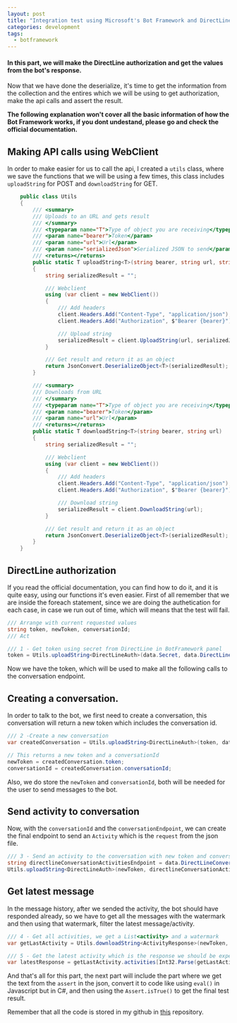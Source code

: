 ```yaml
---
layout: post
title: "Integration test using Microsoft's Bot Framework and DirectLine (2)"
categories: development
tags:
  - botframework
---
```


#### In this part, we will make the DirectLine authorization and get the values from the bot's response.

Now that we have done the deserialize, it's time to get the information from the collection and the entires which we will be using to get authorization, make the api calls and assert the result.

**The following explanation won't cover all the basic information of how the Bot Framework works, if you dont undestand, please go and check the official documentation.**

## Making API calls using WebClient

In order to make easier for us to call the api, I created a `utils` class, where we save the functions that we will be using a few times, this class includes `uploadString` for POST and `downloadString` for GET.

```csharp
    public class Utils
    {
        /// <summary>
        /// Uploads to an URL and gets result
        /// </summary>
        /// <typeparam name="T">Type of object you are receiving</typeparam>
        /// <param name="bearer">Token</param>
        /// <param name="url">Url</param>
        /// <param name="serializedJson">Serialized JSON to send</param>
        /// <returns></returns>
        public static T uploadString<T>(string bearer, string url, string serializedJson)
        {
            string serializedResult = "";

            /// Webclient
            using (var client = new WebClient())
            {
                /// Add headers
                client.Headers.Add("Content-Type", "application/json");
                client.Headers.Add("Authorization", $"Bearer {bearer}");

                /// Upload string
                serializedResult = client.UploadString(url, serializedJson);
            }

            /// Get result and return it as an object
            return JsonConvert.DeserializeObject<T>(serializedResult);
        }

        /// <summary>
        /// Downloads from URL
        /// </summary>
        /// <typeparam name="T">Type of object you are receiving</typeparam>
        /// <param name="bearer">Token</param>
        /// <param name="url">Url</param>
        /// <returns></returns>
        public static T downloadString<T>(string bearer, string url)
        {
            string serializedResult = "";

            /// Webclient
            using (var client = new WebClient())
            {
                /// Add headers
                client.Headers.Add("Content-Type", "application/json");
                client.Headers.Add("Authorization", $"Bearer {bearer}");

                /// Download string
                serializedResult = client.DownloadString(url);
            }

            /// Get result and return it as an object
            return JsonConvert.DeserializeObject<T>(serializedResult);
        }
    }
```

## DirectLine authorization

If you read the official documentation, you can find how to do it, and it is quite easy, using our functions it's even easier. First of all remember that we are inside the foreach statement, since we are doing the authetication for each case, in case we run out of time, which will means that the test will fail.

```csharp
/// Arrange with current requested values
string token, newToken, conversationId;
/// Act

/// 1 - Get token using secret from DirectLine in BotFramework panel
token = Utils.uploadString<DirectLineAuth>(data.Secret, data.DirectLineGenerateTokenEndpoint, "").token;
```

Now we have the token, which will be used to make all the following calls to the conversation endpoint.

## Creating a conversation.

In order to talk to the bot, we first need to create a conversation, this conversation will return a new token which includes the conversation id.

```csharp
/// 2 -Create a new conversation
var createdConversation = Utils.uploadString<DirectLineAuth>(token, data.DirectLineConversationEndpoint, "");

// This returns a new token and a conversationId
newToken = createdConversation.token;
conversationId = createdConversation.conversationId;
```

Also, we do store the `newToken` and `conversationId`, both will be needed for the user to send messages to the bot.

## Send activity to conversation

Now, with the `conversationId` and the `conversationEndpoint`, we can create the final endpoint to send an `Activity` which is the `request` from the json file.

```csharp
/// 3 - Send an activity to the conversation with new token and conversationId
string directlineConversationActivitiesEndpoint = data.DirectLineConversationEndpoint + conversationId + "/activities";
Utils.uploadString<DirectLineAuth>(newToken, directlineConversationActivitiesEndpoint, JsonConvert.SerializeObject(entry.Request));
```

## Get latest message

In the message history, after we sended the activity, the bot should have responded already, so we have to get all the messages with the watermark and then using that watermark, filter the latest message/activity.

```csharp
/// 4 - Get all activities, we get a List<activity> and a watermark
var getLastActivity = Utils.downloadString<ActivityResponse>(newToken, directlineConversationActivitiesEndpoint);

/// 5 - Get the latest activity which is the response we should be expecting
var latestResponse = getLastActivity.activities[Int32.Parse(getLastActivity.watermark)];
```

And that's all for this part, the next part will include the part where we get the text from the `assert` in the json, convert it to code like using `eval()` in Javascript but in C#, and then using the `Assert.isTrue()` to get the final test result.

Remember that all the code is stored in my github in [this](https://github.com/emimontesdeoca/integration-test-directline-bot-framework) repository.

